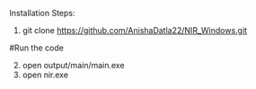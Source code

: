 
Installation Steps:

1. git clone https://github.com/AnishaDatla22/NIR_Windows.git

#Run the code

2. open output/main/main.exe
3. open nir.exe  
